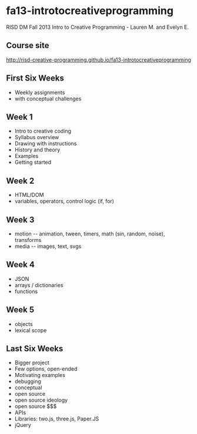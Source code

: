 fa13-introtocreativeprogramming
===============================

RISD DM Fall 2013 Intro to Creative Programming - Lauren M. and Evelyn E.

## Course site
http://risd-creative-programming.github.io/fa13-introtocreativeprogramming


## First Six Weeks
- Weekly assignments
- with conceptual challenges

## Week 1
- Intro to creative coding
- Syllabus overview
- Drawing with instructions
- History and theory
- Examples
- Getting started

## Week 2
- HTML/DOM
- variables, operators, control logic (if, for)

## Week 3
- motion -- animation, tween, timers, math (sin, random, noise), transforms
- media -- images, text, svgs

## Week 4
- JSON
- arrays / dictionaries
- functions

## Week 5
- objects
- lexical scope

## Last Six Weeks
- Bigger project
- Few options, open-ended
- Motivating examples
- debugging
- conceptual
- open source
- open source ideology
- open source $$$
- APIs
- Libraries: two.js, three.js, Paper.JS
- jQuery



